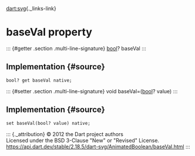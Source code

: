 [dart:svg](../../dart-svg/dart-svg-library){._links-link}

baseVal property
================

::: {#getter .section .multi-line-signature}
[bool](../../dart-core/bool-class)? baseVal
:::

Implementation {#source}
--------------

``` {.language-dart data-language="dart"}
bool? get baseVal native;
```

::: {#setter .section .multi-line-signature}
void baseVal=([bool](../../dart-core/bool-class)? value)
:::

Implementation {#source}
--------------

``` {.language-dart data-language="dart"}
set baseVal(bool? value) native;
```

::: {._attribution}
© 2012 the Dart project authors\
Licensed under the BSD 3-Clause \"New\" or \"Revised\" License.\
<https://api.dart.dev/stable/2.18.5/dart-svg/AnimatedBoolean/baseVal.html>
:::
